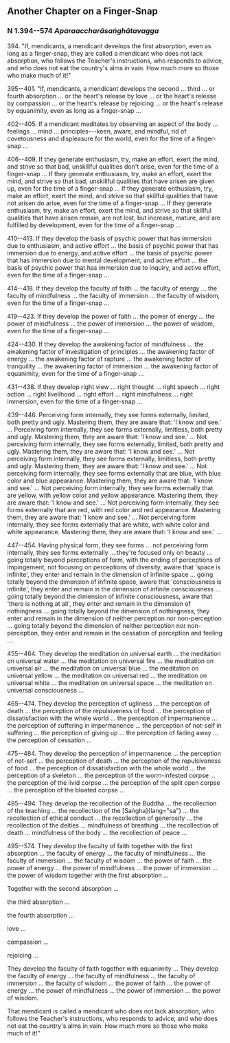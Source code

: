 ## Another Chapter on a Finger-Snap

### N 1.394--574 *Aparaaccharāsaṅghātavagga*

394\. "If, mendicants, a mendicant develops the first absorption, even as long
as a finger-snap, they are called a mendicant who does not lack
absorption, who follows the Teacher's instructions, who responds to
advice, and who does not eat the country's alms in vain. How much more
so those who make much of it!"

<!--pg-->
395--401\. "If, mendicants, a mendicant develops the second ... third ... or fourth
absorption ... or the heart's release by love ... or the heart's release
by compassion ... or the heart's release by rejoicing ... or the heart's
release by equanimity, even as long as a finger-snap ...

<!--pg-->
402--405\. If a mendicant meditates by observing an aspect of the body ... feelings
... mind ... principles---keen, aware, and mindful, rid of covetousness
and displeasure for the world, even for the time of a finger-snap ...

<!--pg-->
406--409\. If they generate enthusiasm, try, make an effort, exert the mind, and
strive so that bad, unskillful qualities don't arise, even for the time
of a finger-snap ... If they generate enthusiasm, try, make an effort,
exert the mind, and strive so that bad, unskillful qualities that have
arisen are given up, even for the time of a finger-snap ... If they
generate enthusiasm, try, make an effort, exert the mind, and strive so
that skillful qualities that have not arisen do arise, even for the time
of a finger-snap ... If they generate enthusiasm, try, make an effort,
exert the mind, and strive so that skillful qualities that have arisen
remain, are not lost, but increase, mature, and are fulfilled by
development, even for the time of a finger-snap ...

<!--pg-->
410--413\. If they develop the basis of psychic power that has immersion due to
enthusiasm, and active effort ... the basis of psychic power that has
immersion due to energy, and active effort ... the basis of psychic
power that has immersion due to mental development, and active effort
... the basis of psychic power that has immersion due to inquiry, and
active effort, even for the time of a finger-snap ...

<!--pg-->
414--418\. If they develop the faculty of faith ... the faculty of energy ... the
faculty of mindfulness ... the faculty of immersion ... the faculty of
wisdom, even for the time of a finger-snap ...

<!--pg-->
419--423\. If they develop the power of faith ... the power of energy ... the power
of mindfulness ... the power of immersion ... the power of wisdom, even
for the time of a finger-snap ...

<!--pg-->
424--430\. If they develop the awakening factor of mindfulness ... the awakening
factor of investigation of principles ... the awakening factor of energy
... the awakening factor of rapture ... the awakening factor of
tranquility ... the awakening factor of immersion ... the awakening
factor of equanimity, even for the time of a finger-snap ...

<!--pg-->
431--438\. If they develop right view ... right thought ... right speech ... right
action ... right livelihood ... right effort ... right mindfulness ...
right immersion, even for the time of a finger-snap ...

<!--pg-->
439--446\. Perceiving form internally, they see forms externally, limited, both
pretty and ugly. Mastering them, they are aware that: 'I know and see.'
... Perceiving form internally, they see forms externally, limitless,
both pretty and ugly. Mastering them, they are aware that: 'I know and
see.' ... Not perceiving form internally, they see forms externally,
limited, both pretty and ugly. Mastering them, they are aware that: 'I
know and see.' ... Not perceiving form internally, they see forms
externally, limitless, both pretty and ugly. Mastering them, they are
aware that: 'I know and see.' ... Not perceiving form internally, they
see forms externally that are blue, with blue color and blue appearance.
Mastering them, they are aware that: 'I know and see.' ... Not
perceiving form internally, they see forms externally that are yellow,
with yellow color and yellow appearance. Mastering them, they are aware
that: 'I know and see.' ... Not perceiving form internally, they see
forms externally that are red, with red color and red appearance.
Mastering them, they are aware that: 'I know and see.' ... Not
perceiving form internally, they see forms externally that are white,
with white color and white appearance. Mastering them, they are aware
that: 'I know and see.' ...

<!--pg-->
447--454\. Having physical form, they see forms ... not perceiving form internally,
they see forms externally ... they're focused only on beauty ... going
totally beyond perceptions of form, with the ending of perceptions of
impingement, not focusing on perceptions of diversity, aware that 'space
is infinite', they enter and remain in the dimension of infinite space
... going totally beyond the dimension of infinite space, aware that
'consciousness is infinite', they enter and remain in the dimension of
infinite consciousness ... going totally beyond the dimension of
infinite consciousness, aware that 'there is nothing at all', they enter
and remain in the dimension of nothingness ... going totally beyond the
dimension of nothingness, they enter and remain in the dimension of
neither perception nor non-perception ... going totally beyond the
dimension of neither perception nor non-perception, they enter and
remain in the cessation of perception and feeling ...

<!--pg-->
455--464\. They develop the meditation on universal earth ... the meditation on
universal water ... the meditation on universal fire ... the meditation
on universal air ... the meditation on universal blue ... the meditation
on universal yellow ... the meditation on universal red ... the
meditation on universal white ... the meditation on universal space ...
the meditation on universal consciousness ...

<!--pg-->
465--474\. They develop the perception of ugliness ... the perception of death ...
the perception of the repulsiveness of food ... the perception of
dissatisfaction with the whole world ... the perception of impermanence
... the perception of suffering in impermanence ... the perception of
not-self in suffering ... the perception of giving up ... the perception
of fading away ... the perception of cessation ...

<!--pg-->
475--484\. They develop the perception of impermanence ... the perception of
not-self ... the perception of death ... the perception of the
repulsiveness of food ... the perception of dissatisfaction with the
whole world ... the perception of a skeleton ... the perception of the
worm-infested corpse ... the perception of the livid corpse ... the
perception of the split open corpse ... the perception of the bloated
corpse ...

<!--pg-->
485--494\. They develop the recollection of the Buddha ... the recollection of the
teaching ... the recollection of the [Saṅgha]{lang="sa"} ... the
recollection of ethical conduct ... the recollection of generosity ...
the recollection of the deities ... mindfulness of breathing ... the
recollection of death ... mindfulness of the body ... the recollection
of peace ...

<!--pg-->
495--574\. They develop the faculty of faith together with the first absorption ...
the faculty of energy ... the faculty of mindfulness ... the faculty of
immersion ... the faculty of wisdom ... the power of faith ... the power
of energy ... the power of mindfulness ... the power of immersion ...
the power of wisdom together with the first absorption ...

<!--pg-->
Together with the second absorption ...

the third absorption ...

the fourth absorption ...

love ...

compassion ...

rejoicing ...

They develop the faculty of faith together with equanimity ... They
develop the faculty of energy ... the faculty of mindfulness ... the
faculty of immersion ... the faculty of wisdom ... the power of faith
... the power of energy ... the power of mindfulness ... the power of
immersion ... the power of wisdom.

That mendicant is called a mendicant who does not lack absorption, who
follows the Teacher's instructions, who responds to advice, and who does
not eat the country's alms in vain. How much more so those who make much
of it!"

